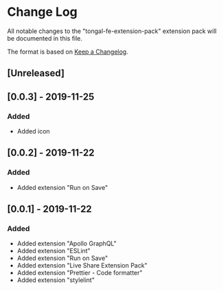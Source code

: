 # Change Log

All notable changes to the "tongal-fe-extension-pack" extension pack will be documented in this file.

The format is based on [Keep a Changelog](http://keepachangelog.com/).

## [Unreleased]

## [0.0.3] - 2019-11-25
### Added
- Added icon

## [0.0.2] - 2019-11-22
### Added
- Added extension "Run on Save"

## [0.0.1] - 2019-11-22
### Added
- Added extension "Apollo GraphQL"
- Added extension "ESLint"
- Added extension "Run on Save"
- Added extension "Live Share Extension Pack"
- Added extension "Prettier - Code formatter"
- Added extension "stylelint"
